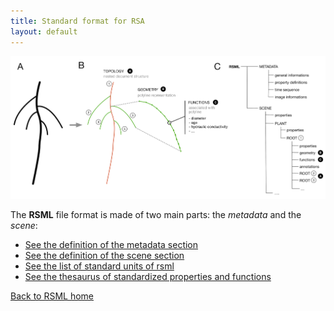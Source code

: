 ```yaml
---
title: Standard format for RSA
layout: default
---
```


[![RSML format schema](../images/format.png)](../images/format.png)

The **RSML** file format is made of two main parts: the *metadata* and the *scene*:

 - [See the definition of the metadata section](metadata)
 - [See the definition of the scene section](scene)
 - [See the list of standard units of rsml](units)
 - [See the thesaurus of standardized properties and functions](thesaurus)
 
[Back to RSML home](../index)


